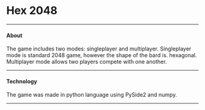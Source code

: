 # Hex 2048

---

#### About

The game includes two modes: singleplayer and multiplayer. Singleplayer mode is standard 2048 game, however the shape of the bard is. hexagonal. Multiplayer mode allows two players compete with one another.

---

#### Technology

The game was made in python language using PySide2 and numpy.

---
